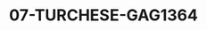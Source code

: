 ---
title: 07-TURCHESE-GAG1364
image: /v1543919832/viterbo/07-TURCHESE-GAG1364.jpg
brand: gaggioli-sposi
layout: vestito
---